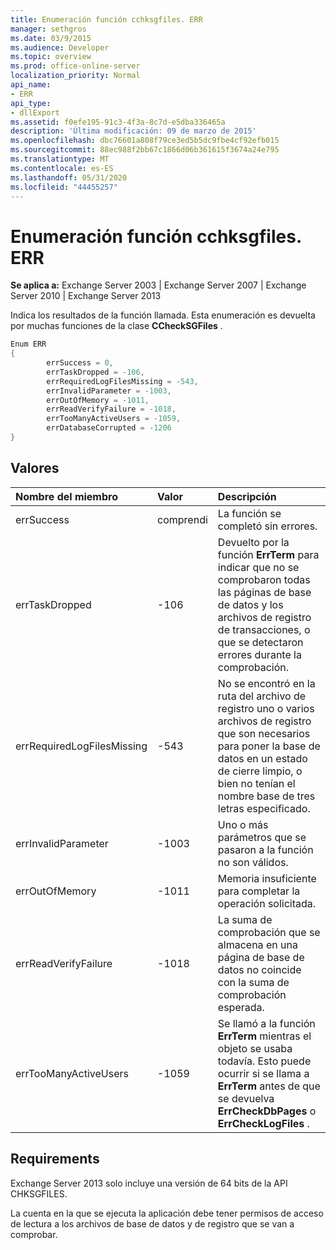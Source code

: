 ```yaml
---
title: Enumeración función cchksgfiles. ERR
manager: sethgros
ms.date: 03/9/2015
ms.audience: Developer
ms.topic: overview
ms.prod: office-online-server
localization_priority: Normal
api_name:
- ERR
api_type:
- dllExport
ms.assetid: f0efe195-91c3-4f3a-8c7d-e5dba336465a
description: 'Última modificación: 09 de marzo de 2015'
ms.openlocfilehash: dbc76601a808f79ce3ed5b5dc9fbe4cf92efb015
ms.sourcegitcommit: 88ec988f2bb67c1866d06b361615f3674a24e795
ms.translationtype: MT
ms.contentlocale: es-ES
ms.lasthandoff: 05/31/2020
ms.locfileid: "44455257"
---
```

# <a name="cchksgfileserr-enumeration"></a>Enumeración función cchksgfiles. ERR 
  
**Se aplica a:** Exchange Server 2003 | Exchange Server 2007 | Exchange Server 2010 | Exchange Server 2013
  
Indica los resultados de la función llamada. Esta enumeración es devuelta por muchas funciones de la clase **CCheckSGFiles** . 
  
```cs
Enum ERR  
{
        errSuccess = 0,
        errTaskDropped = -106,
        errRequiredLogFilesMissing = -543,
        errInvalidParameter = -1003,
        errOutOfMemory = -1011,
        errReadVerifyFailure = -1018,
        errTooManyActiveUsers = -1059,
        errDatabaseCorrupted = -1206
}

```

## <a name="values"></a>Valores

|**Nombre del miembro**|**Valor**|**Descripción**|
|:-----|:-----|:-----|
|errSuccess  <br/> |comprendi  <br/> |La función se completó sin errores.  <br/> |
|errTaskDropped  <br/> |-106  <br/> |Devuelto por la función **ErrTerm** para indicar que no se comprobaron todas las páginas de base de datos y los archivos de registro de transacciones, o que se detectaron errores durante la comprobación.  <br/> |
|errRequiredLogFilesMissing  <br/> |-543  <br/> |No se encontró en la ruta del archivo de registro uno o varios archivos de registro que son necesarios para poner la base de datos en un estado de cierre limpio, o bien no tenían el nombre base de tres letras especificado.  <br/> |
|errInvalidParameter  <br/> |-1003  <br/> |Uno o más parámetros que se pasaron a la función no son válidos.  <br/> |
|errOutOfMemory  <br/> |-1011  <br/> |Memoria insuficiente para completar la operación solicitada.  <br/> |
|errReadVerifyFailure  <br/> |-1018  <br/> |La suma de comprobación que se almacena en una página de base de datos no coincide con la suma de comprobación esperada.  <br/> |
|errTooManyActiveUsers  <br/> |-1059  <br/> |Se llamó a la función **ErrTerm** mientras el objeto se usaba todavía. Esto puede ocurrir si se llama a **ErrTerm** antes de que se devuelva **ErrCheckDbPages** o **ErrCheckLogFiles** .  <br/> |
   
## <a name="requirements"></a>Requirements

Exchange Server 2013 solo incluye una versión de 64 bits de la API CHKSGFILES.
  
La cuenta en la que se ejecuta la aplicación debe tener permisos de acceso de lectura a los archivos de base de datos y de registro que se van a comprobar.
  

